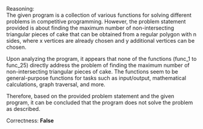 Reasoning:  
The given program is a collection of various functions for solving different problems in competitive programming. However, the problem statement provided is about finding the maximum number of non-intersecting triangular pieces of cake that can be obtained from a regular polygon with n sides, where x vertices are already chosen and y additional vertices can be chosen.

Upon analyzing the program, it appears that none of the functions (func_1 to func_25) directly address the problem of finding the maximum number of non-intersecting triangular pieces of cake. The functions seem to be general-purpose functions for tasks such as input/output, mathematical calculations, graph traversal, and more.

Therefore, based on the provided problem statement and the given program, it can be concluded that the program does not solve the problem as described.

Correctness: **False**